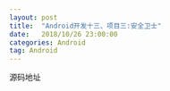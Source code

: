 ```yaml
---
layout: post
title:  "Android开发十三、项目三:安全卫士"
date:   2018/10/26 23:00:00
categories: Android
tag: Android
---
```


源码地址